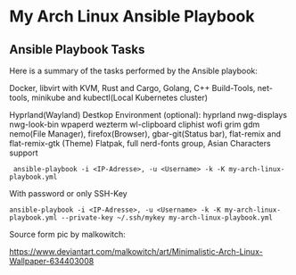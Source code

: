 # My Arch Linux Ansible Playbook

## Ansible Playbook Tasks

Here is a summary of the tasks performed by the Ansible playbook:

Docker, libvirt with KVM, Rust and Cargo, Golang, C++ Build-Tools, net-tools, minikube and kubectl(Local Kubernetes cluster)

Hyprland(Wayland) Destkop Environment (optional):
hyprland nwg-displays nwg-look-bin wpaperd wezterm wl-clipboard cliphist wofi grim gdm
nemo(File Manager), firefox(Browser), gbar-git(Status bar), flat-remix and flat-remix-gtk (Theme)
Flatpak, full nerd-fonts group, Asian Characters support

```
 ansible-playbook -i <IP-Adresse>, -u <Username> -k -K my-arch-linux-playbook.yml
```

With password or only SSH-Key

```
ansible-playbook -i <IP-Adresse>, -u <Username> -k -K my-arch-linux-playbook.yml --private-key ~/.ssh/mykey my-arch-linux-playbook.yml
```

Source form pic by malkowitch: 

https://www.deviantart.com/malkowitch/art/Minimalistic-Arch-Linux-Wallpaper-634403008

